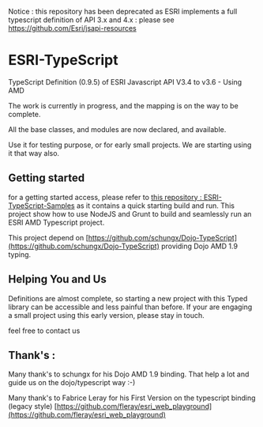 
Notice : this repository has been deprecated as ESRI implements a full typescript definition of API 3.x and 4.x : please see https://github.com/Esri/jsapi-resources




ESRI-TypeScript
===============

TypeScript Definition (0.9.5) of ESRI Javascript API V3.4 to v3.6  - Using AMD

The work is currently in progress, and the mapping is on the way to be complete.

All the base classes, and modules are now declared, and available.

Use it for testing purpose, or for early small projects. We are starting using it that way also.

## Getting started ##

for a getting started access, please refer to [this repository : ESRI-TypeScript-Samples](https://github.com/frett27/ESRI-TypeScript-Samples) as it contains a quick starting build and run. This project show how to use NodeJS and Grunt to build and seamlessly run an ESRI AMD Typescript project.

This project depend on [https://github.com/schungx/Dojo-TypeScript](https://github.com/schungx/Dojo-TypeScript) providing Dojo AMD 1.9 typing.

## Helping You and Us ##

Definitions are almost complete, so starting a new project with this Typed library can be accessible and less painful than before. If your are engaging a small project using this early version, please stay in touch.


feel free to contact us

**Thank's :**
-------------

Many thank's to schungx for his Dojo AMD 1.9 binding. That help a lot and guide us on the dojo/typescript way :-)

Many thank's to Fabrice Leray for his First Version on the typescript binding (legacy style) [https://github.com/fleray/esri_web_playground](https://github.com/fleray/esri_web_playground)


